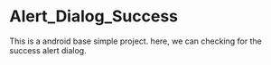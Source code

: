 # Alert_Dialog_Success
This is a android base simple project. here, we can checking for the success alert dialog.
